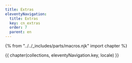 ```yaml
---
title: Extras
eleventyNavigation:
  title: Extras
  key: cn_extras
  order: 7
  parent: en
---
```


{% from "../../_includes/parts/macros.njk" import chapter %}

{{ chapter(collections, eleventyNavigation.key, locale) }}